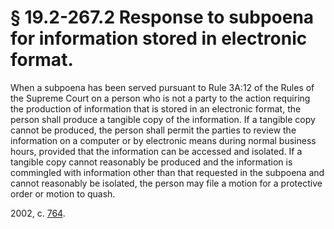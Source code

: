 # § 19.2-267.2 Response to subpoena for information stored in electronic format.

<p>When a subpoena has been served pursuant to Rule 3A:12 of the Rules of the Supreme Court on a person who is not a party to the action requiring the production of information that is stored in an electronic format, the person shall produce a tangible copy of the information. If a tangible copy cannot be produced, the person shall permit the parties to review the information on a computer or by electronic means during normal business hours, provided that the information can be accessed and isolated. If a tangible copy cannot reasonably be produced and the information is commingled with information other than that requested in the subpoena and cannot reasonably be isolated, the person may file a motion for a protective order or motion to quash.</p><p>2002, c. <a href='http://lis.virginia.gov/cgi-bin/legp604.exe?021+ful+CHAP0764'>764</a>.</p>